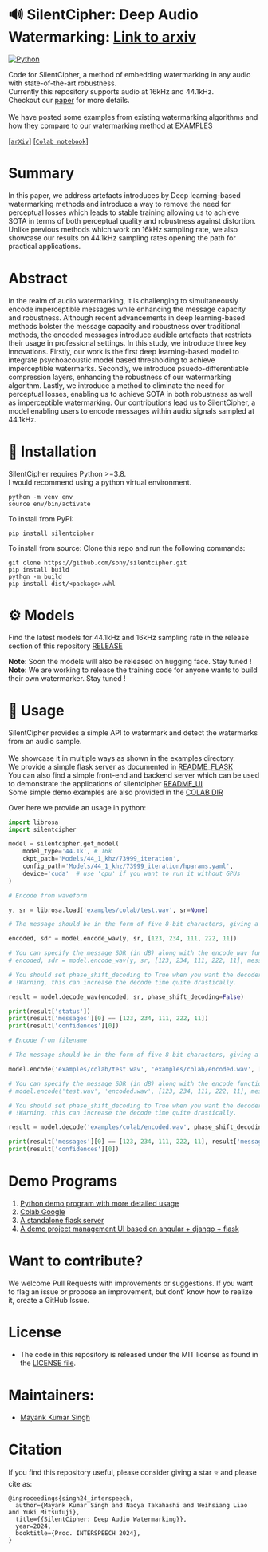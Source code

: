 # :loud_sound: SilentCipher: Deep Audio Watermarking: [Link to arxiv](https://arxiv.org/abs/2406.03822)

<a href="https://www.python.org/"><img alt="Python" src="https://img.shields.io/badge/-Python 3.8+-blue?style=for-the-badge&logo=python&logoColor=white"></a>

Code for SilentCipher, a method of embedding watermarking in any audio with state-of-the-art robustness.<br>
Currently this repository supports audio at 16kHz and 44.1kHz.<br>
Checkout our [paper](https://arxiv.org/abs/2406.03822) for more details.<br>
<br>
We have posted some examples from existing watermarking algorithms and how they compare to our watermarking method at [EXAMPLES](https://interspeech2024.github.io/silentcipher/) 

[[`arXiv`](https://arxiv.org/abs/2406.03822)]
[[`Colab notebook`](https://colab.research.google.com/github/sony/silentcipher/blob/master/examples/colab/demo.ipynb)]
<!-- [[🤗`Hugging Face`](HUGGINGFACE)] -->

# Summary

In this paper, we address artefacts introduces by Deep learning-based watermarking methods and introduce a way to remove the need for perceptual losses which leads to stable training allowing us to achieve SOTA in terms of both perceptual quality and robustness against distortion. Unlike previous methods which work on 16kHz sampling rate, we also showcase our results on 44.1kHz sampling rates opening the path for practical applications.

# Abstract

In the realm of audio watermarking, it is challenging to simultaneously encode imperceptible messages while enhancing the message capacity and robustness. Although recent advancements in deep learning-based methods bolster the message capacity and robustness over traditional methods, the encoded messages introduce audible artefacts that restricts their usage in professional settings. In this study, we introduce three key innovations. Firstly, our work is the first deep learning-based model to integrate psychoacoustic model based thresholding to achieve imperceptible watermarks. Secondly, we introduce psuedo-differentiable compression layers, enhancing the robustness of our watermarking algorithm. Lastly, we introduce a method to eliminate the need for perceptual losses, enabling us to achieve SOTA in both robustness as well as imperceptible watermarking. Our contributions lead us to SilentCipher, a model enabling users to encode messages within audio signals sampled at 44.1kHz.

# :mate: Installation

SilentCipher requires Python >=3.8.<br>
I would recommend using a python virtual environment.
```
python -m venv env
source env/bin/activate
```

To install from PyPI:

```
pip install silentcipher
```
To install from source: Clone this repo and run the following commands:
```
git clone https://github.com/sony/silentcipher.git
pip install build
python -m build
pip install dist/<package>.whl
```

# :gear: Models

Find the latest models for 44.1kHz and 16kHz sampling rate in the release section of this repository [RELEASE](https://github.com/sony/silentcipher/releases)
  
**Note**: Soon the models will also be released on hugging face. Stay tuned !
**Note**: We are working to release the training code for anyone wants to build their own watermarker. Stay tuned !

<!-- You can find all the model checkpoints on the [Hugging Face Hub](HUGGINGFACE). We provide the checkpoints for the following models:

- [SilentCipher-44.1khz](It takes a 44.1kHz audio signal as input along with the message to be embedded and generates a watermarked audio of the same size as output. This model may be useful for professional applications).
- [SilentCipher-16khz](It takes a 16kHz audio signal as input along with the message to be embedded and generates a watermarked audio of the same size as output. This model may be useful for deep learning based applications which generate audio inherently at 16kHz). -->


# :abacus: Usage

SilentCipher provides a simple API to watermark and detect the watermarks from an audio sample.<br>
<br>
We showcase it in multiple ways as shown in the examples directory.<br>
We provide a simple flask server as documented in [README_FLASK](https://github.com/sony/silentcipher/tree/master/examples/SilentCipherStandaloneServer)<br>
You can also find a simple front-end and backend server which can be used to demonstrate the applications of silentcipher [README_UI](https://github.com/sony/silentcipher/tree/master/examples/WaterMarkingWebsite)<br>
Some simple demo examples are also provided in the [COLAB DIR](https://github.com/sony/silentcipher/tree/master/examples/colab)

Over here we provide an usage in python:

```python
import librosa
import silentcipher

model = silentcipher.get_model(
    model_type='44.1k', # 16k
    ckpt_path='Models/44_1_khz/73999_iteration', 
    config_path='Models/44_1_khz/73999_iteration/hparams.yaml',
    device='cuda'  # use 'cpu' if you want to run it without GPUs
)

# Encode from waveform

y, sr = librosa.load('examples/colab/test.wav', sr=None)

# The message should be in the form of five 8-bit characters, giving a total message capacity of 40 bits 

encoded, sdr = model.encode_wav(y, sr, [123, 234, 111, 222, 11])

# You can specify the message SDR (in dB) along with the encode_wav function. But this may result in unexpected detection accuracy
# encoded, sdr = model.encode_wav(y, sr, [123, 234, 111, 222, 11], message_sdr=47)

# You should set phase_shift_decoding to True when you want the decoder to be robust to audio crops.
# !Warning, this can increase the decode time quite drastically.

result = model.decode_wav(encoded, sr, phase_shift_decoding=False)

print(result['status'])
print(result['messages'][0] == [123, 234, 111, 222, 11])
print(result['confidences'][0])

# Encode from filename

# The message should be in the form of five 8-bit characters, giving a total message capacity of 40 bits 

model.encode('examples/colab/test.wav', 'examples/colab/encoded.wav', [123, 234, 111, 222, 11])

# You can specify the message SDR (in dB) along with the encode function. But this may result in unexpected detection accuracy
# model.encode('test.wav', 'encoded.wav', [123, 234, 111, 222, 11], message_sdr=47)

# You should set phase_shift_decoding to True when you want the decoder to be robust to audio crops.
# !Warning, this can increase the decode time quite drastically.

result = model.decode('examples/colab/encoded.wav', phase_shift_decoding=False)

print(result['messages'][0] == [123, 234, 111, 222, 11], result['messages'][0])
print(result['confidences'][0])
```

# Demo Programs 

1. [Python demo program with more detailed usage](https://github.com/sony/silentcipher/blob/master/examples/colab/demo.py)
2. [Colab Google](https://colab.research.google.com/github/sony/silentcipher/blob/master/examples/colab/demo.ipynb)
3. [A standalone flask server](https://github.com/sony/silentcipher/tree/master/examples/SilentCipherStandaloneServer)
4. [A demo project management UI based on angular + django + flask](https://github.com/sony/silentcipher/tree/master/examples/WaterMarkingWebsite)

# Want to contribute?

 We welcome Pull Requests with improvements or suggestions.
 If you want to flag an issue or propose an improvement, but dont' know how to realize it, create a GitHub Issue.

<!-- # Troubleshooting -->
# License

- The code in this repository is released under the MIT license as found in the [LICENSE file](LICENSE).

# Maintainers:
- [Mayank Kumar Singh](https://github.com/mayank-git-hub)

# Citation

If you find this repository useful, please consider giving a star :star: and please cite as:

```
@inproceedings{singh24_interspeech,
  author={Mayank Kumar Singh and Naoya Takahashi and Weihsiang Liao and Yuki Mitsufuji},
  title={{SilentCipher: Deep Audio Watermarking}},
  year=2024,
  booktitle={Proc. INTERSPEECH 2024},
}
```

